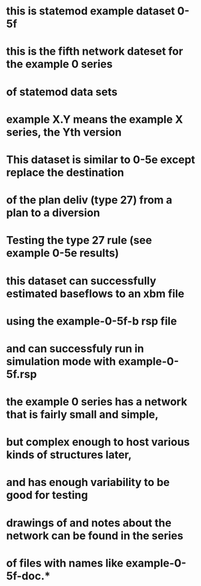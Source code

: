 # this is statemod example dataset 0-5f
# this is the fifth network dateset for the example 0 series
#   of statemod data sets
# example X.Y means the example X series, the Yth version
# 
# This dataset is similar to 0-5e except replace the destination
# of the plan deliv (type 27) from a plan to a diversion
# Testing the type 27 rule (see example 0-5e results)
# 
# this dataset can successfully estimated baseflows to an xbm file
# using the example-0-5f-b rsp file
# and can successfuly run in simulation mode with example-0-5f.rsp
# 
# the example 0 series has a network that is fairly small and simple,
#   but complex enough to host various kinds of structures later,
#   and has enough variability to be good for testing
# drawings of and notes about the network can be found in the series
#   of files with names like example-0-5f-doc.*

